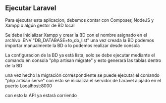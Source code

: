 ## Ejecutar Laravel

Para ejecutar esta aplicacion, debemos contar con Composer, NodeJS y Xampp o algún gestor de BD local


Se debe inicializar Xampp y crear la BD con el nombre asignado en el archivo .ENV "DB_DATABASE=to_do_list" una vez creada la BD podemos importar manualmente la BD o lo podemos realizar desde consola

La configuracion de la BD ya está lista, solo se debe ejecutar mediante el comando en consola "php artisan migrate" y esto generará las tablas dentro de la BD

una vez hecho la migración correspondiente se puede ejecutar el comando "php artisan serve" con esto se inicializa el servidor de Laravel alojado en el puerto Localhost:8000

con esto la API ya estará corriendo